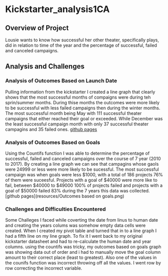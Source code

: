# Kickstarter_analysis1CA

## Overview of Project
Lousie wants to know how successful her other theater, specifically plays, did in relation to time of the year and the percentage of successful, failed and canceled campaigns.

## Analysis and Challenges

### Analysis of Outcomes Based on Launch Date 
Pulling information from the kickstarter I created a line graph that clearly shows that the most successful months of compaigns were during teh sprin/summer months. During thise months the outcomes were more likely to be successful with less failed campaigns then during the winter months. The most successful month being May with 111 successful theater campaigns that either reached their goal or exceeded. While December was the least successful campaign month with only 37 successful theater campagins and 35 failed ones. [github pages](resources/Theater_Outcomes_vs_Launch.png)

### Analysis of Outcomes Based on Goals 
Using the Countifs function I was able to determine the percentage of successful, failed and canceled campaigns over the course of 7 year (2010 to 2017). By creating a line graph we can see that campagins whose gaols were 24999 or less were more likely to be sucessful. The most successful campaign was when goals were less $1000, with a total of 186 projects 76% of them were suceesful. Projects with a goal of $40000 were more like to fail, between $40000 to $49000 100% of projects failed and projects with a goal of $50000 failed 83% during the 7 years this data was collected. 
[github pages](resources/Outcomes based on goals.png)

### Challenges and Difficulties Encountered
Some Challeges I faced while coverting the date from linus to human date and creating the years colums was somehow empty data cells were created. When I created my pivot table and turned that in to a line graph I had a fifth line on my line graph. To fix it I went back to my original kickstarter datasheet and had to re-calculate the human date and year columns. using the countifs was tricky, my outcomes based on goals graph was showing data out of order and i had to manually move the goal column amount to their correct place (least to greatest). Also one of the values in the counifs function was incorrect throwing off all the values. I went row by row correcting the incorrect variable.  

